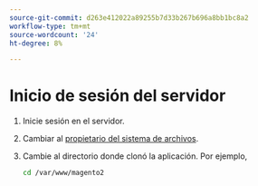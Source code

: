 ```yaml
---
source-git-commit: d263e412022a89255b7d33b267b696a8bb1bc8a2
workflow-type: tm+mt
source-wordcount: '24'
ht-degree: 8%

---
```

# Inicio de sesión del servidor

1. Inicie sesión en el servidor.
1. Cambiar al [propietario del sistema de archivos](../installation/prerequisites/file-system/overview.md).
1. Cambie al directorio donde clonó la aplicación. Por ejemplo,

   ```bash
   cd /var/www/magento2
   ```
